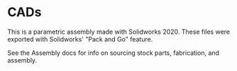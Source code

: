 # CADs

This is a parametric assembly made with Solidworks 2020.
These files were exported with Solidworks' "Pack and Go" feature.

See the Assembly docs for info on sourcing stock parts, fabrication, and assembly.
